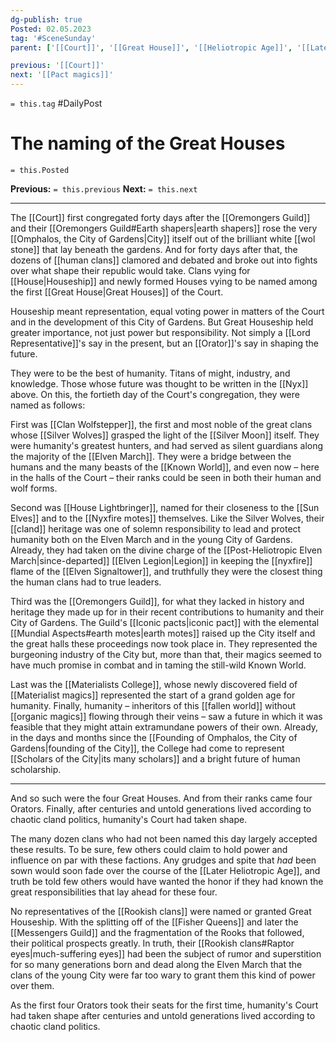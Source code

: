 ```yaml
---
dg-publish: true
Posted: 02.05.2023
tag: '#SceneSunday'
parent: ['[[Court]]', '[[Great House]]', '[[Heliotropic Age]]', '[[Later Heliotropic Age]]', "[[House Lightbringer]]", "[[Materialists College]]", "[[Silver Wolves]]", "[[Oremongers Guild]]"]

previous: '[[Court]]'
next: '[[Pact magics]]'
---
```

`= this.tag` #DailyPost
# The naming of the Great Houses
`= this.Posted`

**Previous:** `= this.previous`
**Next:** `= this.next`

---

The [[Court]] first congregated forty days after the [[Oremongers Guild]] and their [[Oremongers Guild#Earth shapers|earth shapers]] rose the very [[Omphalos, the City of Gardens|City]] itself out of the brilliant white [[wol stone]] that lay beneath the gardens. And for forty days after that, the dozens of [[human clans]] clamored and debated and broke out into fights over what shape their republic would take. Clans vying for [[House|Houseship]] and newly formed Houses vying to be named among the first [[Great House|Great Houses]] of the Court.

Houseship meant representation, equal voting power in matters of the Court and in the development of this City of Gardens. But Great Houseship held greater importance, not just power but responsibility. Not simply a [[Lord Representative]]'s say in the present, but an [[Orator]]'s say in shaping the future.

They were to be the best of humanity. Titans of might, industry, and knowledge. Those whose future was thought to be written in the [[Nyx]] above. On this, the fortieth day of the Court's congregation, they were named as follows:

First was [[Clan Wolfstepper]], the first and most noble of the great clans whose [[Silver Wolves]] grasped the light of the [[Silver Moon]] itself. They were humanity's greatest hunters, and had served as silent guardians along the majority of the [[Elven March]]. They were a bridge between the humans and the many beasts of the [[Known World]], and even now – here in the halls of the Court – their ranks could be seen in both their human and wolf forms.

Second was [[House Lightbringer]], named for their closeness to the [[Sun Elves]] and to the [[Nyxfire motes]] themselves. Like the Silver Wolves, their [[cland]] heritage was one of solemn responsibility to lead and protect humanity both on the Elven March and in the young City of Gardens. Already, they had taken on the divine charge of the [[Post-Heliotropic Elven March|since-departed]] [[Elven Legion|Legion]] in keeping the [[nyxfire]] flame of the [[Elven Signaltower]], and truthfully they were the closest thing the human clans had to true leaders.

Third was the [[Oremongers Guild]], for what they lacked in history and heritage they made up for in their recent contributions to humanity and their City of Gardens. The Guild's [[Iconic pacts|iconic pact]] with the elemental [[Mundial Aspects#earth motes|earth motes]] raised up the City itself and the great halls these proceedings now took place in. They represented the burgeoning industry of the City but, more than that, their magics seemed to have much promise in combat and in taming the still-wild Known World.

Last was the [[Materialists College]], whose newly discovered field of [[Materialist magics]] represented the start of a grand golden age for humanity. Finally, humanity – inheritors of this [[fallen world]] without [[organic magics]] flowing through their veins – saw a future in which it was feasible that they might attain extramundane powers of their own. Already, in the days and months since the [[Founding of Omphalos, the City of Gardens|founding of the City]], the College had come to represent [[Scholars of the City|its many scholars]] and a bright future of human scholarship.

---

And so such were the four Great Houses. And from their ranks came four Orators. Finally, after centuries and untold generations lived according to chaotic cland politics, humanity's Court had taken shape.

The many dozen clans who had not been named this day largely accepted these results. To be sure, few others could claim to hold power and influence on par with these factions. Any grudges and spite that _had_ been sown would soon fade over the course of the [[Later Heliotropic Age]], and truth be told few others would have wanted the honor if they had known the great responsibilities that lay ahead for these four.

No representatives of the [[Rookish clans]] were named or granted Great Houseship. With the splitting off of the [[Fisher Queens]] and later the [[Messengers Guild]] and the fragmentation of the Rooks that followed, their political prospects greatly. In truth, their [[Rookish clans#Raptor eyes|much-suffering eyes]] had been the subject of rumor and superstition for so many generations born and dead along the Elven March that the clans of the young City were far too wary to grant them this kind of power over them.

As the first four Orators took their seats for the first time, humanity's Court had taken shape after centuries and untold generations lived according to chaotic cland politics.
